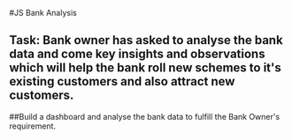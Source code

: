 #JS Bank Analysis
## Task: Bank owner has asked to analyse the bank data and come key insights and observations which will help the bank roll new schemes to it's existing customers and also attract new customers. 
##Build a dashboard and analyse the bank data to fulfill the Bank Owner's requirement.
